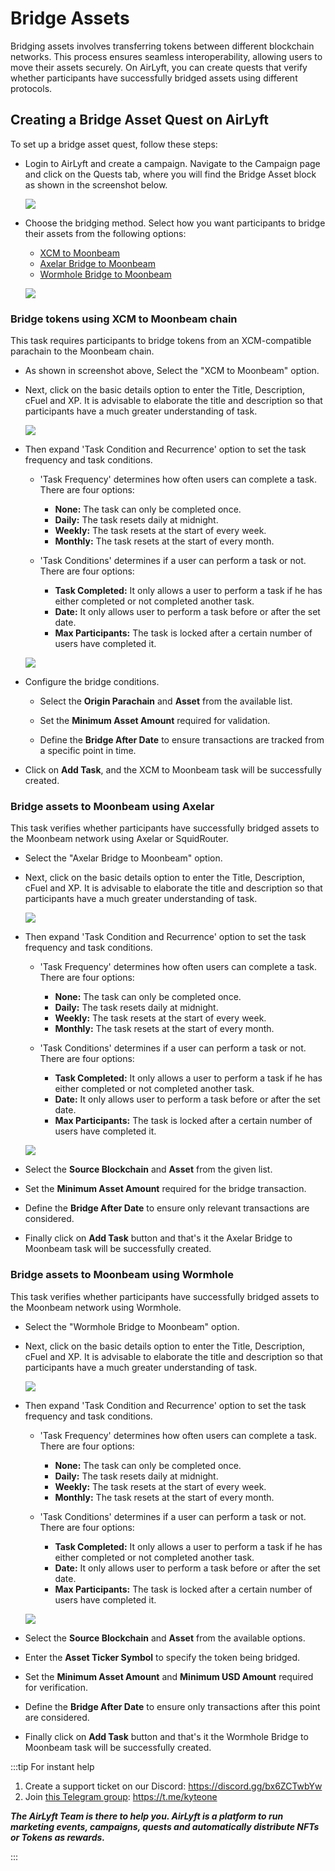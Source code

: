 # Bridge Assets

Bridging assets involves transferring tokens between different blockchain networks. This process ensures seamless interoperability, allowing users to move their assets securely. On AirLyft, you can create quests that verify whether participants have successfully bridged assets using different protocols.

## Creating a Bridge Asset Quest on AirLyft

To set up a bridge asset quest, follow these steps:

- Login to AirLyft and create a campaign. Navigate to the Campaign page and click on the Quests tab, where you will find the Bridge Asset block as shown in the screenshot below.

  ![](../../images/bridgeQuest.png)

- Choose the bridging method. Select how you want participants to bridge their assets from the following options:

  - [XCM to Moonbeam](#bridge-tokens-using-xcm-to-moonbeam-chain)
  - [Axelar Bridge to Moonbeam](#bridge-assets-to-moonbeam-using-axelar)
  - [Wormhole Bridge to Moonbeam](#bridge-assets-to-moonbeam-using-wormhole)

  ![](../../images/bridgeOption.png)

### Bridge tokens using XCM to Moonbeam chain

This task requires participants to bridge tokens from an XCM-compatible parachain to the Moonbeam chain.

- As shown in screenshot above, Select the "XCM to Moonbeam" option.

- Next, click on the basic details option to enter the Title, Description, cFuel and XP. It is advisable to elaborate the title and description so that participants have a much greater understanding of task.

  ![](../../images/bridgeBasics.png)

- Then expand 'Task Condition and Recurrence' option to set the task frequency and task conditions.

  - 'Task Frequency' determines how often users can complete a task. There are four options:

    - **None:** The task can only be completed once.
    - **Daily:** The task resets daily at midnight.
    - **Weekly:** The task resets at the start of every week.
    - **Monthly:** The task resets at the start of every month.

  - 'Task Conditions' determines if a user can perform a task or not. There are four options:
    - **Task Completed:** It only allows a user to perform a task if he has either completed or not completed another task.
    - **Date:** It only allows user to perform a task before or after the set date.
    - **Max Participants:** The task is locked after a certain number of users have completed it.

  ![](../../images/bridgeXCM.png)

- Configure the bridge conditions.

  - Select the **Origin Parachain** and **Asset** from the available list.

  - Set the **Minimum Asset Amount** required for validation.

  - Define the **Bridge After Date** to ensure transactions are tracked from a specific point in time.

- Click on **Add Task**, and the XCM to Moonbeam task will be successfully created.

### Bridge assets to Moonbeam using Axelar

This task verifies whether participants have successfully bridged assets to the Moonbeam network using Axelar or SquidRouter.

- Select the "Axelar Bridge to Moonbeam" option.

- Next, click on the basic details option to enter the Title, Description, cFuel and XP. It is advisable to elaborate the title and description so that participants have a much greater understanding of task.

  ![](../../images/bridgeBasics.png)

- Then expand 'Task Condition and Recurrence' option to set the task frequency and task conditions.

  - 'Task Frequency' determines how often users can complete a task. There are four options:

    - **None:** The task can only be completed once.
    - **Daily:** The task resets daily at midnight.
    - **Weekly:** The task resets at the start of every week.
    - **Monthly:** The task resets at the start of every month.

  - 'Task Conditions' determines if a user can perform a task or not. There are four options:
    - **Task Completed:** It only allows a user to perform a task if he has either completed or not completed another task.
    - **Date:** It only allows user to perform a task before or after the set date.
    - **Max Participants:** The task is locked after a certain number of users have completed it.

  ![](../../images/bridgeAxelar.png)

- Select the **Source Blockchain** and **Asset** from the given list.

- Set the **Minimum Asset Amount** required for the bridge transaction.

- Define the **Bridge After Date** to ensure only relevant transactions are considered.

- Finally click on **Add Task** button and that's it the Axelar Bridge to Moonbeam task will be successfully created.

### Bridge assets to Moonbeam using Wormhole

This task verifies whether participants have successfully bridged assets to the Moonbeam network using Wormhole.

- Select the "Wormhole Bridge to Moonbeam" option.

- Next, click on the basic details option to enter the Title, Description, cFuel and XP. It is advisable to elaborate the title and description so that participants have a much greater understanding of task.

  ![](../../images/bridgeBasics.png)

- Then expand 'Task Condition and Recurrence' option to set the task frequency and task conditions.

  - 'Task Frequency' determines how often users can complete a task. There are four options:

    - **None:** The task can only be completed once.
    - **Daily:** The task resets daily at midnight.
    - **Weekly:** The task resets at the start of every week.
    - **Monthly:** The task resets at the start of every month.

  - 'Task Conditions' determines if a user can perform a task or not. There are four options:
    - **Task Completed:** It only allows a user to perform a task if he has either completed or not completed another task.
    - **Date:** It only allows user to perform a task before or after the set date.
    - **Max Participants:** The task is locked after a certain number of users have completed it.

  ![](../../images/bridgeWormhole.png)

- Select the **Source Blockchain** and **Asset** from the available options.

- Enter the **Asset Ticker Symbol** to specify the token being bridged.

- Set the **Minimum Asset Amount** and **Minimum USD Amount** required for verification.

- Define the **Bridge After Date** to ensure only transactions after this point are considered.

- Finally click on **Add Task** button and that's it the Wormhole Bridge to Moonbeam task will be successfully created.

:::tip For instant help

1. Create a support ticket on our Discord: https://discord.gg/bx6ZCTwbYw
2. Join [this Telegram group](https://t.me/kyteone): https://t.me/kyteone

**_The AirLyft Team is there to help you. AirLyft is a platform to run marketing events, campaigns, quests and automatically distribute NFTs or Tokens as rewards._**

:::
